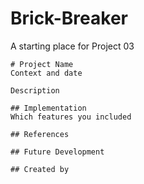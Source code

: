 # Brick-Breaker

A starting place for Project 03


```
# Project Name
Context and date

Description

## Implementation
Which features you included

## References

## Future Development

## Created by
```
